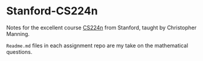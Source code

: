 # Stanford-CS224n

Notes for the excellent course [CS224n](https://web.stanford.edu/class/archive/cs/cs224n/cs224n.1214/) from Stanford, taught by Christopher Manning.

`Readme.md` files in each assignment repo are my take on the mathematical questions.